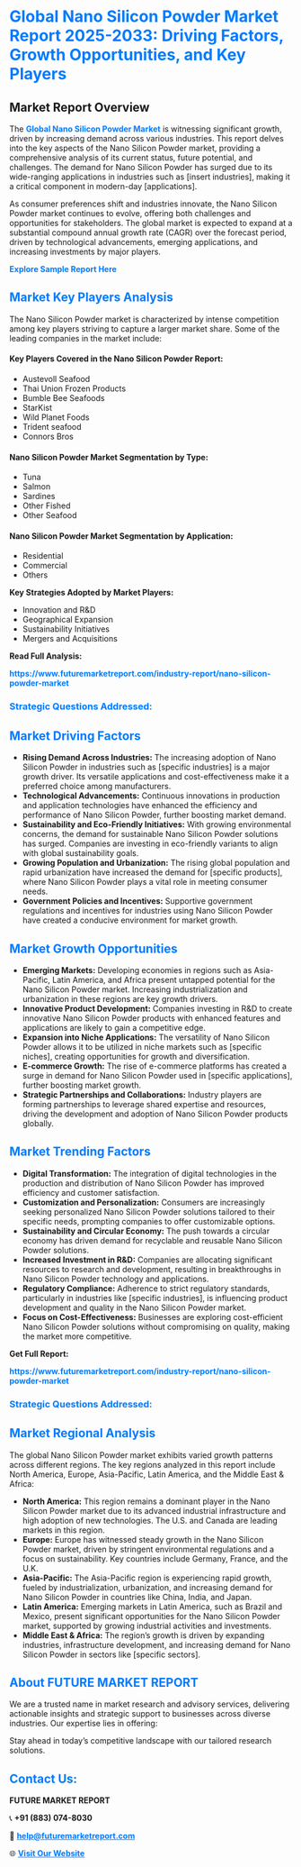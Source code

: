 <h1 style="color: #007BFF;">Global Nano Silicon Powder Market Report 2025-2033: Driving Factors, Growth Opportunities, and Key Players</h1>

<section id="overview">
<h2>Market Report Overview</h2>
<p>The <a href="https://www.futuremarketreport.com/industry-report/nano-silicon-powder-market" style="color: #007BFF; text-decoration: none;"><strong>Global Nano Silicon Powder Market</strong></a> is witnessing significant growth, driven by increasing demand across various industries. This report delves into the key aspects of the Nano Silicon Powder market, providing a comprehensive analysis of its current status, future potential, and challenges. The demand for Nano Silicon Powder has surged due to its wide-ranging applications in industries such as [insert industries], making it a critical component in modern-day [applications].</p>
<p>As consumer preferences shift and industries innovate, the Nano Silicon Powder market continues to evolve, offering both challenges and opportunities for stakeholders. The global market is expected to expand at a substantial compound annual growth rate (CAGR) over the forecast period, driven by technological advancements, emerging applications, and increasing investments by major players.</p>
</section>

<section id="overview">
<p><a href="https://www.futuremarketreport.com/request-sample/reportId=32253" style="color: #007BFF; text-decoration: none;"><strong>Explore Sample Report Here</strong></a></p>
</section>

<section id="key-players">
<h2 style="color: #007BFF;">Market Key Players Analysis</h2>
<p>The Nano Silicon Powder market is characterized by intense competition among key players striving to capture a larger market share. Some of the leading companies in the market include:</p>
<h4>Key Players Covered in the Nano Silicon Powder Report:</h4>
<ul><li>Austevoll Seafood</li><li>Thai Union Frozen Products</li><li>Bumble Bee Seafoods</li><li>StarKist</li><li>Wild Planet Foods</li><li>Trident seafood</li><li>Connors Bros</li></ul>
<h4>Nano Silicon Powder Market Segmentation by Type:</h4>
<ul><li>Tuna</li><li>Salmon</li><li>Sardines</li><li>Other Fished</li><li>Other Seafood</li></ul>

<h4>Nano Silicon Powder Market Segmentation by Application:</h4>
<ul><li>Residential</li><li>Commercial</li><li>Others</li></ul>
<p><strong>Key Strategies Adopted by Market Players:</strong></p>
<ul>
<li>Innovation and R&D</li>
<li>Geographical Expansion</li>
<li>Sustainability Initiatives</li>
<li>Mergers and Acquisitions</li>
</ul>
</section>

<section>
<p><strong>Read Full Analysis: </strong></p><a href="https://www.futuremarketreport.com/industry-report/nano-silicon-powder-market" style="color: #007BFF; text-decoration: none;"><strong>https://www.futuremarketreport.com/industry-report/nano-silicon-powder-market</strong></a>
<h3 style="color: #007BFF;">Strategic Questions Addressed:</h3>
</section>

<section id="driving-factors">
<h2 style="color: #007BFF;">Market Driving Factors</h2>
<ul>
<li><strong>Rising Demand Across Industries:</strong> The increasing adoption of Nano Silicon Powder in industries such as [specific industries] is a major growth driver. Its versatile applications and cost-effectiveness make it a preferred choice among manufacturers.</li>
<li><strong>Technological Advancements:</strong> Continuous innovations in production and application technologies have enhanced the efficiency and performance of Nano Silicon Powder, further boosting market demand.</li>
<li><strong>Sustainability and Eco-Friendly Initiatives:</strong> With growing environmental concerns, the demand for sustainable Nano Silicon Powder solutions has surged. Companies are investing in eco-friendly variants to align with global sustainability goals.</li>
<li><strong>Growing Population and Urbanization:</strong> The rising global population and rapid urbanization have increased the demand for [specific products], where Nano Silicon Powder plays a vital role in meeting consumer needs.</li>
<li><strong>Government Policies and Incentives:</strong> Supportive government regulations and incentives for industries using Nano Silicon Powder have created a conducive environment for market growth.</li>
</ul>
</section>

<section id="growth-opportunities">
<h2 style="color: #007BFF;">Market Growth Opportunities</h2>
<ul>
<li><strong>Emerging Markets:</strong> Developing economies in regions such as Asia-Pacific, Latin America, and Africa present untapped potential for the Nano Silicon Powder market. Increasing industrialization and urbanization in these regions are key growth drivers.</li>
<li><strong>Innovative Product Development:</strong> Companies investing in R&D to create innovative Nano Silicon Powder products with enhanced features and applications are likely to gain a competitive edge.</li>
<li><strong>Expansion into Niche Applications:</strong> The versatility of Nano Silicon Powder allows it to be utilized in niche markets such as [specific niches], creating opportunities for growth and diversification.</li>
<li><strong>E-commerce Growth:</strong> The rise of e-commerce platforms has created a surge in demand for Nano Silicon Powder used in [specific applications], further boosting market growth.</li>
<li><strong>Strategic Partnerships and Collaborations:</strong> Industry players are forming partnerships to leverage shared expertise and resources, driving the development and adoption of Nano Silicon Powder products globally.</li>
</ul>
</section>

<section id="trending-factors">
<h2 style="color: #007BFF;">Market Trending Factors</h2>
<ul>
<li><strong>Digital Transformation:</strong> The integration of digital technologies in the production and distribution of Nano Silicon Powder has improved efficiency and customer satisfaction.</li>
<li><strong>Customization and Personalization:</strong> Consumers are increasingly seeking personalized Nano Silicon Powder solutions tailored to their specific needs, prompting companies to offer customizable options.</li>
<li><strong>Sustainability and Circular Economy:</strong> The push towards a circular economy has driven demand for recyclable and reusable Nano Silicon Powder solutions.</li>
<li><strong>Increased Investment in R&D:</strong> Companies are allocating significant resources to research and development, resulting in breakthroughs in Nano Silicon Powder technology and applications.</li>
<li><strong>Regulatory Compliance:</strong> Adherence to strict regulatory standards, particularly in industries like [specific industries], is influencing product development and quality in the Nano Silicon Powder market.</li>
<li><strong>Focus on Cost-Effectiveness:</strong> Businesses are exploring cost-efficient Nano Silicon Powder solutions without compromising on quality, making the market more competitive.</li>
</ul>
</section>

<section>
<p><strong>Get Full Report: </strong></p><a href="https://www.futuremarketreport.com/industry-report/nano-silicon-powder-market" style="color: #007BFF; text-decoration: none;"><strong>https://www.futuremarketreport.com/industry-report/nano-silicon-powder-market</strong></a>
<h3 style="color: #007BFF;">Strategic Questions Addressed:</h3>
</section>


<section id="regional-analysis">
<h2 style="color: #007BFF;">Market Regional Analysis</h2>
<p>The global Nano Silicon Powder market exhibits varied growth patterns across different regions. The key regions analyzed in this report include North America, Europe, Asia-Pacific, Latin America, and the Middle East & Africa:</p>
<ul>
<li><strong>North America:</strong> This region remains a dominant player in the Nano Silicon Powder market due to its advanced industrial infrastructure and high adoption of new technologies. The U.S. and Canada are leading markets in this region.</li>
<li><strong>Europe:</strong> Europe has witnessed steady growth in the Nano Silicon Powder market, driven by stringent environmental regulations and a focus on sustainability. Key countries include Germany, France, and the U.K.</li>
<li><strong>Asia-Pacific:</strong> The Asia-Pacific region is experiencing rapid growth, fueled by industrialization, urbanization, and increasing demand for Nano Silicon Powder in countries like China, India, and Japan.</li>
<li><strong>Latin America:</strong> Emerging markets in Latin America, such as Brazil and Mexico, present significant opportunities for the Nano Silicon Powder market, supported by growing industrial activities and investments.</li>
<li><strong>Middle East & Africa:</strong> The region’s growth is driven by expanding industries, infrastructure development, and increasing demand for Nano Silicon Powder in sectors like [specific sectors].</li>
</ul>
</section>

<footer>
<h2 style="color: #007BFF;">About FUTURE MARKET REPORT</h2>
<p>We are a trusted name in market research and advisory services, delivering actionable insights and strategic support to businesses across diverse industries. Our expertise lies in offering:</p>

<p>Stay ahead in today’s competitive landscape with our tailored research solutions.</p>

<h2 style="color: #007BFF;">Contact Us:</h2>
<p><strong>FUTURE MARKET REPORT</strong></p>
<p>📞 <strong>+91 (883) 074-8030</strong></p>
<p>📧 <strong><a href="mailto:help@futuremarketreport.com" style="color: #007BFF;">help@futuremarketreport.com</a></strong></p>
<p>🌐 <strong><a href="https://www.futuremarketreport.com/" style="color: #007BFF;">Visit Our Website</a></strong></p>
</footer>